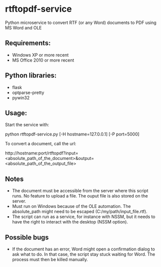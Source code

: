 # rtftopdf-service
Python microservice to convert RTF (or any Word) documents to PDF using MS Word and OLE

## Requirements:
- Windows XP or more recent
- MS Office 2010 or more recent

## Python libraries:
- flask
- optparse-pretty
- pywin32

## Usage:
Start the service with:

python rtftopdf-service.py [-H hostname=127.0.0.1] [-P port=5000]

To convert a document, call the url:

http://hostname:port/rtftopdf?input=<absolute_path_of_the_document>&output=<absolute_path_of_the_output_file>

## Notes
- The document must be accessible from the server where this script runs. No feature to upload a file. The ouput file is also stored on the server.
- Must run on Windows because of the OLE automation. The absolute_path might need to be escaped (C:/my/path/input_file.rtf).
- The script can run as a service, for instance with NSSM, but it needs to have the right to interact with the desktop (NSSM option).

## Possible bugs
- If the document has an error, Word might open a confirmation dialog to ask what to do. In that case, the script stay stuck waiting for Word. The process must then be killed manually.
